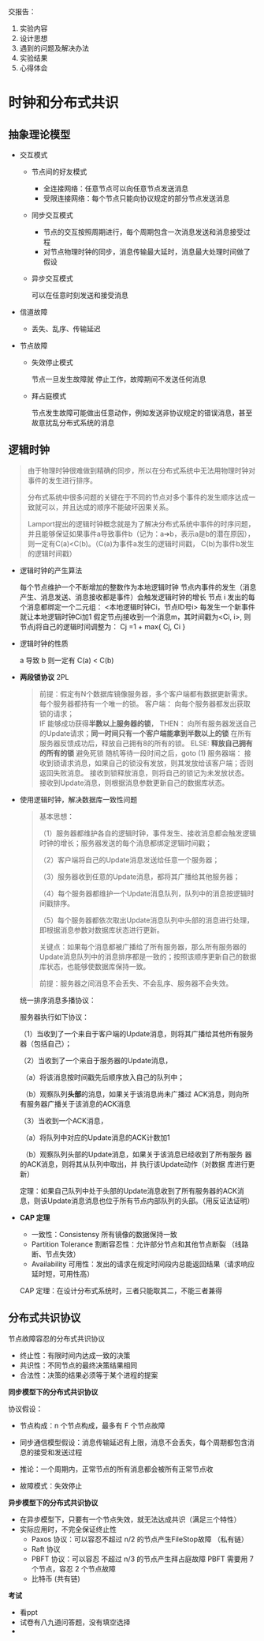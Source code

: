 交报告：

1. 实验内容
2. 设计思想
3. 遇到的问题及解决办法
4. 实验结果
5. 心得体会



# 时钟和分布式共识

## 抽象理论模型

- 交互模式

  - 节点间的好友模式

    - 全连接网络：任意节点可以向任意节点发送消息
    - 受限连接网络：每个节点只能向协议规定的部分节点发送消息

  - 同步交互模式

    - 节点的交互按照周期进行，每个周期包含一次消息发送和消息接受过程
    - 对节点物理时钟的同步，消息传输最大延时，消息最大处理时间做了假设

  - 异步交互模式

    可以在任意时刻发送和接受消息

- 信道故障

  - 丢失、乱序、传输延迟

- 节点故障

  - 失效停止模式

    节点一旦发生故障就 停止工作，故障期间不发送任何消息

  - 拜占庭模式

    节点发生故障可能做出任意动作，例如发送非协议规定的错误消息，甚至故意扰乱分布式系统的消息

  

## 逻辑时钟

> 由于物理时钟很难做到精确的同步，所以在分布式系统中无法用物理时钟对事件的发生进行排序。
>
> 分布式系统中很多问题的关键在于不同的节点对多个事件的发生顺序达成一致就可以，并且达成的顺序不能破坏因果关系。
>
> Lamport提出的逻辑时钟概念就是为了解决分布式系统中事件的时序问题，并且能够保证如果事件a导致事件b（记为：a➔b，表示a是b的潜在原因），则一定有C(a)<C(b)。（C(a)为事件a发生的逻辑时间戳， C(b)为事件b发生的逻辑时间戳）

- 逻辑时钟的产生算法

  每个节点维护一个不断增加的整数作为本地逻辑时钟
  节点内事件的发生（消息产生、消息发送、消息接收都是事件）会触发逻辑时钟的增长
  节点 i 发出的每个消息都绑定一个二元组：
       <本地逻辑时钟Ci，节点ID号i>
  每发生一个新事件就让本地逻辑时钟Ci加1
  假定节点j接收到一个消息m，其时间戳为<Ci, i>, 则节点j将自己的逻辑时间调整为：
        Cj =1 + max{ Cj,  Ci }

- 逻辑时钟的性质

  a 导致 b 则一定有 C(a) < C(b)

- **两段锁协议** 2PL

  > 前提：假定有N个数据库镜像服务器，多个客户端都有数据更新需求。每个服务器都持有一个唯一的锁。
  > 客户端：
  > 向每个服务器都发出获取锁的请求；  
  > IF 能够成功获得**半数以上服务器的锁**， THEN： 
  >                向所有服务器发送自己的Update请求；**同一时间只有一个客户端能拿到半数以上的锁**
  >                在所有服务器反馈成功后，释放自己拥有8的所有的锁。
  >        ELSE:
  >                **释放自己拥有的所有的锁** 避免死锁
  >                随机等待一段时间之后，goto (1)
  > 服务器端：
  > 接收到锁请求消息，如果自己的锁没有发放，则其发放给该客户端；否则返回失败消息。
  > 接收到锁释放消息，则将自己的锁记为未发放状态。
  > 接收到Update消息，则根据消息参数更新自己的数据库状态。

- 使用逻辑时钟，解决数据库一致性问题

  > 基本思想：
  >
  > （1）服务器都维护各自的逻辑时钟，事件发生、接收消息都会触发逻辑时钟的增长；服务器发送的每个消息都绑定逻辑时间戳；
  >
  > （2）客户端将自己的Update消息发送给任意一个服务器；
  >
  > （3）服务器收到任意的Update消息，都将其广播给其他服务器；
  >
  > （4）每个服务器都维护一个Update消息队列，队列中的消息按逻辑时间戳排序。
  >
  > （5）每个服务器都依次取出Update消息队列中头部的消息进行处理，即根据消息参数对数据库状态进行更新。
  >
  > 关键点：如果每个消息都被广播给了所有服务器，那么所有服务器的Update消息队列中的消息排序都是一致的；按照该顺序更新自己的数据库状态，也能够使数据库保持一致。
  >
  > 前提：服务器之间消息不会丢失、不会乱序、服务器不会失效。

  统一排序消息多播协议：

  服务器执行如下协议：

  （1）当收到了一个来自于客户端的Update消息，则将其广播给其他所有服务器（包括自己）；

  （2）当收到了一个来自于服务器的Update消息，

  ​       （a）将该消息按时间戳先后顺序放入自己的队列中；

  ​       （b）观察队列**头部**的消息，如果关于该消息尚未广播过 ACK消息，则向所  有服务器广播关于该消息的ACK消息

  （3）当收到一个ACK消息，

  ​        （a）将队列中对应的Update消息的ACK计数加1

  ​        （b）观察队列头部的Update消息，如果关于该消息已经收到了所有服务  器的ACK消息，则将其从队列中取出，并  执行该Update动作（对数据  库进行更新）

  

  定理：如果自己队列中处于头部的Update消息收到了所有服务器的ACK消息，则该Update消息消息也位于所有节点内部队列的头部。（用反证法证明）
  
- **CAP 定理**

  - 一致性：Consistensy 所有镜像的数据保持一致
  - Partition Tolerance 割断容忍性：允许部分节点和其他节点断裂 （线路断、节点失效）
  - Availability 可用性：发出的请求在规定时间段内总能返回结果（请求响应延时短，可用性高）

  CAP 定理：在设计分布式系统时，三者只能取其二，不能三者兼得



## 分布式共识协议

节点故障容忍的分布式共识协议

- 终止性：有限时间内达成一致的决策
- 共识性：不同节点的最终决策结果相同
- 合法性：决策的结果必须等于某个进程的提案

**同步模型下的分布式共识协议**

协议假设：

- 节点构成：n 个节点构成，最多有 F 个节点故障
- 同步通信模型假设：消息传输延迟有上限，消息不会丢失，每个周期都包含消息的接受和发送过程
- 推论：一个周期内，正常节点的所有消息都会被所有正常节点收

- 故障模式：失效停止

**异步模型下的分布式共识协议**

- 在异步模型下，只要有一个节点失效，就无法达成共识（满足三个特性）
- 实际应用时，不完全保证终止性
  - Paxos 协议：可以容忍不超过 n/2 的节点产生FileStop故障 （私有链）
  - Raft 协议
  - PBFT 协议：可以容忍 不超过 n/3  的节点产生拜占庭故障 PBFT 需要用 7 个节点，容忍 2 个节点故障
  - 比特币 (共有链)



**考试**

- 看ppt
- 试卷有八九道问答题，没有填空选择
- 

